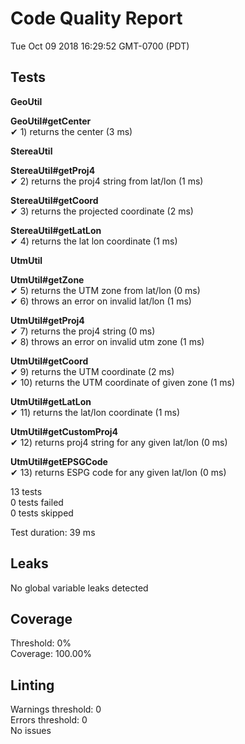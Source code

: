 # Code Quality Report  
Tue Oct 09 2018 16:29:52 GMT-0700 (PDT)  
  
## Tests
    
**GeoUtil**  
  
**GeoUtil#getCenter**  
✔ 1) returns the center (3 ms)  
  
**StereaUtil**  
  
**StereaUtil#getProj4**  
✔ 2) returns the proj4 string from lat/lon (1 ms)  
  
**StereaUtil#getCoord**  
✔ 3) returns the projected coordinate (2 ms)  
  
**StereaUtil#getLatLon**  
✔ 4) returns the lat lon coordinate (1 ms)  
  
**UtmUtil**  
  
**UtmUtil#getZone**  
✔ 5) returns the UTM zone from lat/lon (0 ms)  
✔ 6) throws an error on invalid lat/lon (1 ms)  
  
**UtmUtil#getProj4**  
✔ 7) returns the proj4 string (0 ms)  
✔ 8) throws an error on invalid utm zone (1 ms)  
  
**UtmUtil#getCoord**  
✔ 9) returns the UTM coordinate (2 ms)  
✔ 10) returns the UTM coordinate of given zone (1 ms)  
  
**UtmUtil#getLatLon**  
✔ 11) returns the lat/lon coordinate (1 ms)  
  
**UtmUtil#getCustomProj4**  
✔ 12) returns proj4 string for any given lat/lon (0 ms)  
  
**UtmUtil#getEPSGCode**  
✔ 13) returns ESPG code for any given lat/lon (0 ms)  
  
  
13 tests  
0 tests failed  
0 tests skipped  
  
Test duration: 39 ms  
  
  
## Leaks  
No global variable leaks detected  
  
  
## Coverage  
Threshold: 0%  
Coverage: 100.00%  
  
  
## Linting  
Warnings threshold: 0  
Errors threshold: 0  
No issues  
  
